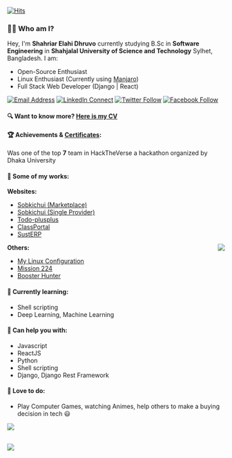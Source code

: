 <!--
### Hi there 👋
**ShahriarDhruvo/ShahriarDhruvo** is a ✨ _special_ ✨ repository because its `README.md` (this file) appears on your GitHub profile.

Here are some ideas to get you started:

- 🔭 I’m currently working on ...
- 🌱 I’m currently learning ...
- 👯 I’m looking to collaborate on ...
- 🤔 I’m looking for help with ...
- 💬 Ask me about ...
- 📫 How to reach me: ...
- 😄 Pronouns: ...
- ⚡ Fun fact: ...
-->
[![Hits](https://hits.seeyoufarm.com/api/count/incr/badge.svg?url=https%3A%2F%2Fgithub.com%2FShahriarDhruvo%2Fhit-counter&count_bg=%231976D2&title_bg=%23555555&icon=&icon_color=%23E7E7E7&title=Visitors&edge_flat=false)](https://hits.seeyoufarm.com)
### 👋🏼 Who am I?
Hey, I'm **Shahriar Elahi Dhruvo** currently studying B.Sc in **Software Engineering** in **Shahjalal University of Science and Technology** Sylhet, Bangladesh. I am:

- Open-Source Enthusiast
- Linux Enthusiast (Currently using [Manjaro](https://manjaro.org/))
- Full Stack Web Developer (Django | React)

[![Email Address](https://img.shields.io/badge/%20-shahriarelahi3062@gmail.com-black?color=ffffff&labelColor=D44638&logo=gmail&logoColor=fff)](mailto:shahriarelahi3062@gmail.com)
[![LinkedIn Connect](https://img.shields.io/badge/%20-ShahriarDhruvo-black?color=ffffff&labelColor=0e76a8&logo=linkedin&logoColor=ffffff)](https://www.linkedin.com/in/shahriar-dhruvo-613641190/)
[![Twitter Follow](https://img.shields.io/badge/%20-Shahriar%20Dhruvo-black?color=ffffff&labelColor=00acee&logo=twitter&logoColor=ffffff)](https://twitter.com/ShahriarDhruvo)
[![Facebook Follow](https://img.shields.io/badge/%20-Shahriar%20Elahi%20Dhruvo-black?color=ffffff&labelColor=1976d2&logo=facebook&logoColor=ffffff)](https://www.facebook.com/ShahriarDhruvo)

#### 🔍 Want to know more? [Here is my CV](https://drive.google.com/drive/folders/112JaBQIAH4TzIjVFVvsVQwxXj1dHtWEZ?usp=sharing)

#### 🏆 Achievements & [Certificates](https://drive.google.com/drive/folders/19i6rKYl4pimiWrv6qo265XfZdinTxexP?usp=sharing):

Was one of the top **7** team in HackTheVerse a hackathon organized by Dhaka University

#### 🔨 Some of my works:

**Websites:**
- [Sobkichui (Marketplace)](https://sobkichui-marketplace.herokuapp.com/)
- [Sobkichui (Single Provider)](https://sobkichui.herokuapp.com/)
- [Todo-plusplus](https://todo-plusplus.herokuapp.com/)
- [ClassPortal](https://classportal.herokuapp.com/)
- [SustERP](https://sust-erp.herokuapp.com/)

[<img align="right" src="https://github-readme-stats.vercel.app/api/top-langs/?username=ShahriarDhruvo&langs_count=6&layout=compact">](https://github.com/ShahriarDhruvo/)

**Others:**
- [My Linux Configuration](https://github.com/ShahriarDhruvo/My-Linux-Configuration)
- [Mission 224](https://github.com/ShahriarDhruvo/Mission-224)
- [Booster Hunter](https://github.com/ShahriarDhruvo/Booster-Hunter)

#### 📖 Currently learning:

- Shell scripting
- Deep Learning, Machine Learning

#### 💬 Can help you with:

- Javascript
- ReactJS
- Python
- Shell scripting
- Django, Django Rest Framework

#### 🤝 Love to do:

- Play Computer Games, watching Animes, help others to make a buying decision in tech 😃

<!-- <a href="https://github.com/ShahriarDhruvo/">
    <p align="center">
        <img src="https://github-profile-trophy.vercel.app/?username=ShahriarDhruvo&column=6&margin-w=15"/>
    </p>
</a> -->

<!-- ![](https://activity-graph.herokuapp.com/graph?username=ShahriarDhruvo&theme=github-light) -->

[<img align="center" src="https://github-readme-stats.anuraghazra1.vercel.app/api?username=ShahriarDhruvo&show_icons=true&count_private=true&bg_color=fff"/>](https://github.com/ShahriarDhruvo/)

</br>
<img align="center" src="https://github-readme-streak-stats.herokuapp.com/?user=ShahriarDhruvo&theme=default&count_private=true" >
